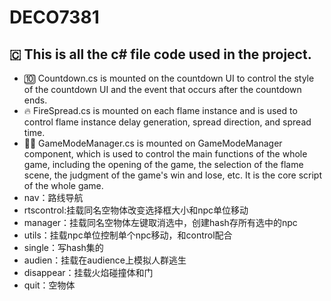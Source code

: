 # DECO7381
## 🇨 This is all the c# file code used in the project.
- 🔟 Countdown.cs is mounted on the countdown UI to control the style of the countdown UI and the event that occurs after the countdown ends.
- 🔥 FireSpread.cs is mounted on each flame instance and is used to control flame instance delay generation, spread direction, and spread time.
- 👨‍💼 GameModeManager.cs is mounted on GameModeManager component, which is used to control the main functions of the whole game, including the opening of the game, the selection of the flame scene, the judgment of the game's win and lose, etc. It is the core script of the whole game.
- nav：路线导航
- rtscontrol:挂载同名空物体改变选择框大小和npc单位移动
- manager：挂载同名空物体左键取消选中，创建hash存所有选中的npc
- utils：挂载npc单位控制单个npc移动，和control配合
- single：写hash集的
- audien：挂载在audience上模拟人群逃生
- disappear：挂载火焰碰撞体和门
- quit：空物体
